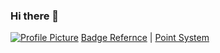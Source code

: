 ### Hi there 👋

[![Profile Picture](https://kcavhjwafgtoqkqbbqrd.supabase.co/storage/v1/object/public/c4gt-github-profile/476285280811483140.jpg?t=2023-07-17T02%3A05%3A44.511Z)](https://github.com/Code4GovTech/C4GT/wiki)
[Badge Refernce]() | [Point System]()

<!--
**KDwevedi/KDwevedi** is a ✨ _special_ ✨ repository because its `README.md` (this file) appears on your GitHub profile.

Here are some ideas to get you started:

- 🔭 I’m currently working on ...
- 🌱 I’m currently learning ...
- 👯 I’m looking to collaborate on ...
- 🤔 I’m looking for help with ...
- 💬 Ask me about ...
- 📫 How to reach me: ...
- 😄 Pronouns: ...
- ⚡ Fun fact: ...
-->
